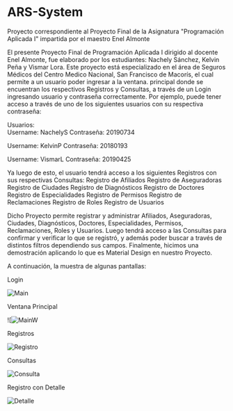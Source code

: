 # ARS-System
Proyecto correspondiente al Proyecto Final de la Asignatura "Programación Aplicada I" impartida por el maestro Enel Almonte

El presente Proyecto Final de Programación Aplicada I dirigido al docente Enel Almonte, fue elaborado por los estudiantes: Nachely Sánchez, Kelvin Peña y Vismar Lora.
Este proyecto está especializado en el área de Seguros Médicos del Centro Medico Nacional, San Francisco de Macorís, el cual permite a un usuario poder ingresar a la ventana. principal donde se encuentran los respectivos Registros y Consultas, a través de un Login ingresando usuario y contraseña correctamente.
Por ejemplo, puede tener acceso a través de uno de los siguientes usuarios con su respectiva contraseña: 

Usuarios:  
Username: NachelyS    Contraseña: 20190734

Username: KelvinP    Contraseña: 20180193

Username: VismarL   Contraseña: 20190425

Ya luego de esto, el usuario tendrá acceso a los siguientes Registros con sus respectivas Consultas:
Registro de Afiliados
Registro de Aseguradoras
Registro de Ciudades
Registro de Diagnósticos
Registro de Doctores
Registro de Especialidades
Registro de Permisos
Registro de Reclamaciones
Registro de Roles
Registro de Usuarios

Dicho Proyecto permite registrar y administrar Afiliados, Aseguradoras, Ciudades, Diagnósticos, Doctores, Especialidades, Permisos, Reclamaciones, Roles y Usuarios. Luego tendrá acceso a las Consultas para confirmar y verificar lo que se registró, y además poder buscar a través de distintos filtros dependiendo sus campos.
Finalmente, hicimos una demostración aplicando lo que es Material Design en nuestro Proyecto.

A continuación, la muestra de algunas pantallas:

Login

![Main](https://user-images.githubusercontent.com/89814256/143950141-3e34b644-0f98-400b-9a0e-34ab2b290e21.PNG)

Ventana Principal

![![MainW](https://user-images.githubusercontent.com/89814256/143951076-a2712b7a-0483-4ce4-a215-6f934f7a54c0.PNG)


Registros

![Registro](https://user-images.githubusercontent.com/89814256/143950340-ec9928c6-314d-4e29-b1cc-9b0988d8c3c3.PNG)

Consultas

![Consulta](https://user-images.githubusercontent.com/89814256/143951389-d6ca2938-6def-4710-a0ab-bab9c1e06cff.PNG)

Registro con Detalle

![Detalle](https://user-images.githubusercontent.com/89814256/143951293-0708780c-92fb-4a92-abd8-a98da36aa484.PNG)

